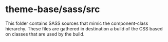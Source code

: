 # theme-base/sass/src

This folder contains SASS sources that mimic the component-class hierarchy. These files
are gathered in destination a build of the CSS based on classes that are used by the build.
